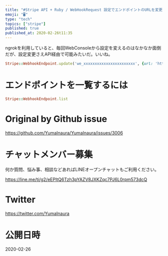```yaml
---
title: "#Stripe API + Ruby / WebHookRequest 設定でエンドポイントのURLを変更する例"
emoji: "🖥"
type: "tech"
topics: ["stripe"]
published: true
published_at: 2020-02-26t11:35
---
```


ngrokを利用していると、毎回WebConsoleから設定を変えるのはなかなか面倒だが、設定変更さえAPI経由で可能みたいだ。いいね。

```rb
Stripe::WebhookEndpoint.update('we_xxxxxxxxxxxxxxxxxxxxxxx', {url: 'https://example.com/'})
```


# エンドポイントを一覧するには

```rb
Stripe::WebhookEndpoint.list
```



# Original by Github issue

https://github.com/YumaInaura/YumaInaura/issues/3006








<!-- Update From Qiita API -->

# チャットメンバー募集


何か質問、悩み事、相談などあればLINEオープンチャットもご利用ください。

https://line.me/ti/g2/eEPltQ6Tzh3pYAZV8JXKZqc7PJ6L0rpm573dcQ





# Twitter


https://twitter.com/YumaInaura


<!-- Update From Qiita API -->



# 公開日時

2020-02-26
